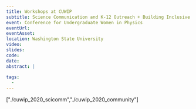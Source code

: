 ```yaml
---
title: Workshops at CUWIP
subtitle: Science Communication and K-12 Outreach + Building Inclusive Communities
event: Conference for Undergraduate Women in Physics
eventUrl: 
eventAsset:
location: Washington State University
video: 
slides: 
code:
date: 
abstract: |
  
tags:
  - 
---
```

["./cuwip_2020_scicomm","./cuwip_2020_community"]
